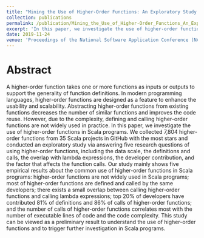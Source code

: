 ```yaml
---
title: "Mining the Use of Higher-Order Functions: An Exploratory Study on Scala Programs"
collection: publications
permalink: /publication/Mining_the_Use_of_Higher-Order_Functions_An_Exploratory_Study_on_Scala_Programs
excerpt: 'In this paper, we investigate the use of higher-order functions in Scala programs. We collected 7,804 higher-order functions from 35 Scala projects in GitHub with the most stars and conducted an exploratory study via answering five research questions of using higher-order functions, including the data scale, the definitions and calls, the overlap with lambda expressions, the developer contribution, and the factor that affects the function calls. Our study mainly shows five empirical results about the common use of higher-order functions in Scala programs: higher-order functions are not widely used in Scala programs; most of higher-order functions are defined and called by the same developers; there exists a small overlap between calling higher-order functions and calling lambda expressions; top 20% of developers have contributed 81% of definitions and 86% of calls of higher-order functions; and the number of calls of higher-order functions correlates most with the number of executable lines of code and the code complexity. This study can be viewed as a preliminary result to understand the use of higher-order functions and to trigger further investigation in Scala programs.'
date: 2019-11-24
venue: 'Proceedings of the National Software Application Conference (NASAC 2019), Hangzhou, China. 2019.'
---
```


Abstract
===
A higher-order function takes one or more functions as inputs or outputs to support the generality of function definitions. In modern programming languages, higher-order functions are designed as a feature to enhance the usability and scalability. Abstracting higher-order functions from existing functions decreases the number of similar functions and improves the code reuse. However, due to the complexity, defining and calling higher-order functions are not widely used in practice. In this paper, we investigate the use of higher-order functions in Scala programs. We collected 7,804 higher-order functions from 35 Scala projects in GitHub with the most stars and conducted an exploratory study via answering five research questions of using higher-order functions, including the data scale, the definitions and calls, the overlap with lambda expressions, the developer contribution, and the factor that affects the function calls. Our study mainly shows five empirical results about the common use of higher-order functions in Scala programs: higher-order functions are not widely used in Scala programs; most of higher-order functions are defined and called by the same developers; there exists a small overlap between calling higher-order functions and calling lambda expressions; top 20% of developers have contributed 81% of definitions and 86% of calls of higher-order functions; and the number of calls of higher-order functions correlates most with the number of executable lines of code and the code complexity. This study can be viewed as a preliminary result to understand the use of higher-order functions and to trigger further investigation in Scala programs.

<!-- [Download paper here](http://xuyisen.github.io/files/paper34.pdf) -->
